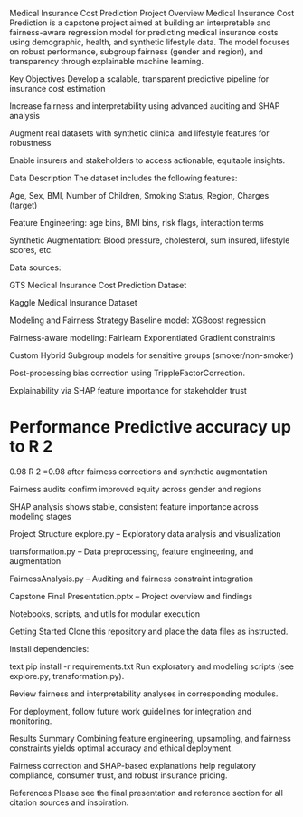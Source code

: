 Medical Insurance Cost Prediction
Project Overview
Medical Insurance Cost Prediction is a capstone project aimed at building an interpretable and fairness-aware regression model for predicting medical insurance costs using demographic, health, and synthetic lifestyle data. The model focuses on robust performance, subgroup fairness (gender and region), and transparency through explainable machine learning.

Key Objectives
Develop a scalable, transparent predictive pipeline for insurance cost estimation

Increase fairness and interpretability using advanced auditing and SHAP analysis

Augment real datasets with synthetic clinical and lifestyle features for robustness

Enable insurers and stakeholders to access actionable, equitable insights.

Data Description
The dataset includes the following features:

Age, Sex, BMI, Number of Children, Smoking Status, Region, Charges (target)

Feature Engineering: age bins, BMI bins, risk flags, interaction terms

Synthetic Augmentation: Blood pressure, cholesterol, sum insured, lifestyle scores, etc.

Data sources:

GTS Medical Insurance Cost Prediction Dataset

Kaggle Medical Insurance Dataset

Modeling and Fairness Strategy
Baseline model: XGBoost regression

Fairness-aware modeling: Fairlearn Exponentiated Gradient constraints

Custom Hybrid Subgroup models for sensitive groups (smoker/non-smoker)

Post-processing bias correction using TrippleFactorCorrection.

Explainability via SHAP feature importance for stakeholder trust

Performance
Predictive accuracy up to 
R
2
=
0.98
R 
2
 =0.98 after fairness corrections and synthetic augmentation

Fairness audits confirm improved equity across gender and regions

SHAP analysis shows stable, consistent feature importance across modeling stages

Project Structure
explore.py – Exploratory data analysis and visualization

transformation.py – Data preprocessing, feature engineering, and augmentation

FairnessAnalysis.py – Auditing and fairness constraint integration

Capstone Final Presentation.pptx – Project overview and findings

Notebooks, scripts, and utils for modular execution

Getting Started
Clone this repository and place the data files as instructed.

Install dependencies:

text
pip install -r requirements.txt
Run exploratory and modeling scripts (see explore.py, transformation.py).

Review fairness and interpretability analyses in corresponding modules.

For deployment, follow future work guidelines for integration and monitoring.

Results Summary
Combining feature engineering, upsampling, and fairness constraints yields optimal accuracy and ethical deployment.

Fairness correction and SHAP-based explanations help regulatory compliance, consumer trust, and robust insurance pricing.

References
Please see the final presentation and reference section for all citation sources and inspiration.
